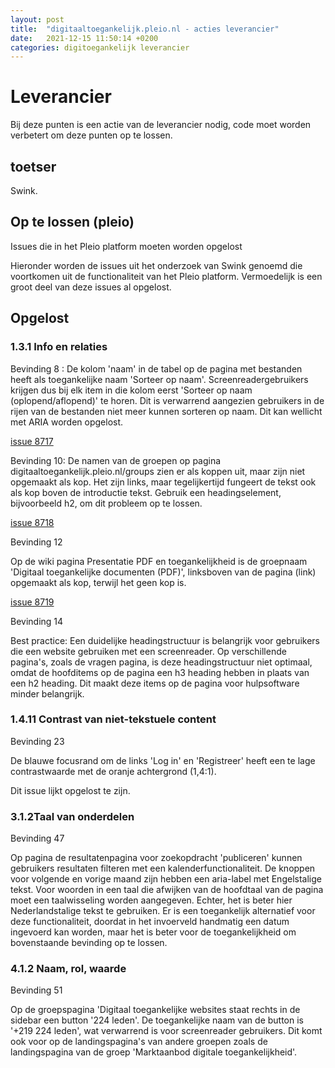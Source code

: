 ```yaml
---
layout: post
title:  "digitaaltoegankelijk.pleio.nl - acties leverancier"
date:   2021-12-15 11:50:14 +0200
categories: digitoegankelijk leverancier
---
```



# Leverancier

Bij deze punten is een actie van de leverancier nodig, code moet worden verbetert om deze punten op te lossen.

## toetser

Swink.

## Op te lossen (pleio)
Issues die in het Pleio platform moeten worden opgelost

Hieronder worden de issues uit het onderzoek van Swink genoemd die voortkomen uit de functionaliteit van het Pleio platform. Vermoedelijk is een groot deel van deze issues al opgelost.


## Opgelost
### 1.3.1 Info en relaties
Bevinding 8 : De kolom 'naam' in de tabel op de pagina met bestanden heeft als toegankelijke naam 'Sorteer op naam'. Screenreadergebruikers krijgen dus bij elk item in die kolom eerst 'Sorteer op naam (oplopend/aflopend)' te horen. Dit is verwarrend aangezien gebruikers in de rijen van de bestanden niet meer kunnen sorteren op naam. Dit kan wellicht met ARIA worden opgelost.

[issue 8717](https://gitlab.com/pleio/beheer/-/issues/8717)

Bevinding 10: De namen van de groepen op pagina digitaaltoegankelijk.pleio.nl/groups zien er als koppen uit, maar zijn niet opgemaakt als kop. Het zijn links, maar tegelijkertijd fungeert de tekst ook als kop boven de introductie tekst. Gebruik een headingselement, bijvoorbeeld h2, om dit probleem op te lossen.

[issue 8718](https://gitlab.com/pleio/beheer/-/issues/8718)

Bevinding 12

Op de wiki pagina Presentatie PDF en toegankelijkheid is de groepnaam 'Digitaal toegankelijke documenten (PDF)', linksboven van de pagina (link) opgemaakt als kop, terwijl het geen kop is.

[issue 8719](https://gitlab.com/pleio/beheer/-/issues/8719)

Bevinding 14

Best practice: Een duidelijke headingstructuur is belangrijk voor gebruikers die een website gebruiken met een screenreader. Op verschillende pagina's, zoals de vragen pagina, is deze headingstructuur niet optimaal, omdat de hoofditems op de pagina een h3 heading hebben in plaats van een h2 heading. Dit maakt deze items op de pagina voor hulpsoftware minder belangrijk.

### 1.4.11 Contrast van niet-tekstuele content

Bevinding 23

De blauwe focusrand om de links 'Log in' en 'Registreer' heeft een te lage contrastwaarde met de oranje achtergrond (1,4:1).

Dit issue lijkt opgelost te zijn.


### 3.1.2Taal van onderdelen

Bevinding 47

Op pagina de resultatenpagina voor zoekopdracht 'publiceren' kunnen gebruikers resultaten filteren met een kalenderfunctionaliteit. De knoppen voor volgende en vorige maand zijn hebben een aria-label met Engelstalige tekst. Voor woorden in een taal die afwijken van de hoofdtaal van de pagina moet een taalwisseling worden aangegeven. Echter, het is beter hier Nederlandstalige tekst te gebruiken. Er is een toegankelijk alternatief voor deze functionaliteit, doordat in het invoerveld handmatig een datum ingevoerd kan worden, maar het is beter voor de toegankelijkheid om bovenstaande bevinding op te lossen.

### 4.1.2 Naam, rol, waarde
Bevinding 51

Op de groepspagina 'Digitaal toegankelijke websites staat rechts in de sidebar een button '224 leden'. De toegankelijke naam van de button is '+219 224 leden', wat verwarrend is voor screenreader gebruikers. Dit komt ook voor op de landingspagina's van andere groepen zoals de landingspagina van de groep 'Marktaanbod digitale toegankelijkheid'.